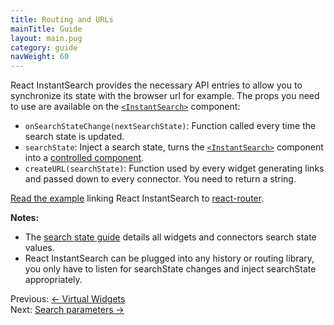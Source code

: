 ```yaml
---
title: Routing and URLs
mainTitle: Guide
layout: main.pug
category: guide
navWeight: 60
---
```


React InstantSearch provides the necessary API entries to allow you to synchronize its state with the browser
url for example. The props you need to use are available on the [`<InstantSearch>`](guide/<InstantSearch>.html) component:

* `onSearchStateChange(nextSearchState)`: Function called every time the search state is updated.
* `searchState`: Inject a search state, turns the [`<InstantSearch>`](guide/<InstantSearch>.html) component into a [controlled component](https://facebook.github.io/react/docs/forms.html#controlled-components).
* `createURL(searchState)`: Function used by every widget generating links and passed down to every connector. You
need to return a string.

[Read the example](https://github.com/algolia/react-instantsearch/tree/master/packages/react-instantsearch/examples/react-router) linking React InstantSearch to [react-router](https://github.com/ReactTraining/react-router).

**Notes:**
* The [search state guide](guide/Search_state.html) details all widgets and connectors search state values.
* React InstantSearch can be plugged into any history or routing library, you only have to listen for searchState
changes and inject searchState appropriately.

<div class="guide-nav">
    <div class="guide-nav-left">
        Previous: <a href="guide/Virtual_widgets.html">← Virtual Widgets</a>
    </div>
    <div class="guide-nav-right">
        Next: <a href="guide/Search_parameters.html">Search parameters →</a>
    </div>
</div>
